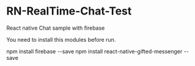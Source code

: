 # RN-RealTime-Chat-Test
React native Chat sample with firebase


You need to install this modules before run.

npm install firebase --save 
npm install react-native-gifted-messenger --save
